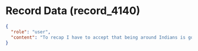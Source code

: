 # Record Data (record_4140)

```json
{
  "role": "user",
  "content": "To recap I have to accept that being around Indians is goign to be triggering and nervous and is risky emotionally. With someo thers I have to manage perception by ressing up. \n"
}
```

